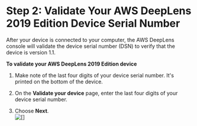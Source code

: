 # Step 2: Validate Your AWS DeepLens 2019 Edition Device Serial Number<a name="how-to-validate-deeplens-v1.1-device"></a>

After your device is connected to your computer, the AWS DeepLens console will validate the device serial number \(DSN\) to verify that the device is version 1\.1\. 

**To validate your AWS DeepLens 2019 Edition device**

1. Make note of the last four digits of your device serial number\. It's printed on the bottom of the device\.

1. On the **Validate your device** page, enter the last four digits of your device serial number\. 

1.  Choose **Next**\.  
![\[\]](http://docs.aws.amazon.com/deeplens/latest/dg/images/validate-v1.1-device.png)